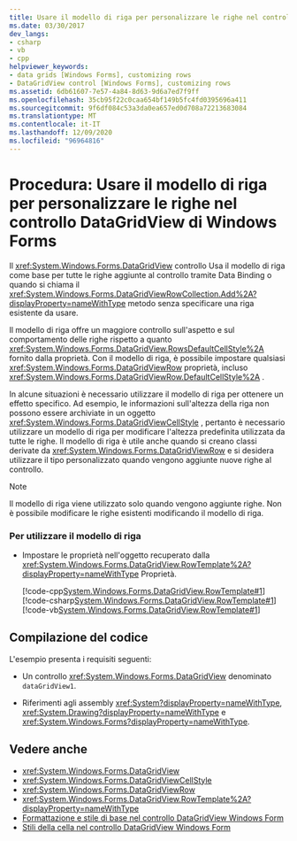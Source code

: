 ```yaml
---
title: Usare il modello di riga per personalizzare le righe nel controllo DataGridView
ms.date: 03/30/2017
dev_langs:
- csharp
- vb
- cpp
helpviewer_keywords:
- data grids [Windows Forms], customizing rows
- DataGridView control [Windows Forms], customizing rows
ms.assetid: 6db61607-7e57-4a84-8d63-9d6a7ed7f9ff
ms.openlocfilehash: 35cb95f22c0caa654bf149b5fc4fd0395696a411
ms.sourcegitcommit: 9f6df084c53a3da0ea657ed0d708a72213683084
ms.translationtype: MT
ms.contentlocale: it-IT
ms.lasthandoff: 12/09/2020
ms.locfileid: "96964816"
---
```

# <a name="how-to-use-the-row-template-to-customize-rows-in-the-windows-forms-datagridview-control"></a>Procedura: Usare il modello di riga per personalizzare le righe nel controllo DataGridView di Windows Forms
Il <xref:System.Windows.Forms.DataGridView> controllo Usa il modello di riga come base per tutte le righe aggiunte al controllo tramite Data Binding o quando si chiama il <xref:System.Windows.Forms.DataGridViewRowCollection.Add%2A?displayProperty=nameWithType> metodo senza specificare una riga esistente da usare.  
  
 Il modello di riga offre un maggiore controllo sull'aspetto e sul comportamento delle righe rispetto a quanto <xref:System.Windows.Forms.DataGridView.RowsDefaultCellStyle%2A> fornito dalla proprietà. Con il modello di riga, è possibile impostare qualsiasi <xref:System.Windows.Forms.DataGridViewRow> proprietà, incluso <xref:System.Windows.Forms.DataGridViewRow.DefaultCellStyle%2A> .  
  
 In alcune situazioni è necessario utilizzare il modello di riga per ottenere un effetto specifico. Ad esempio, le informazioni sull'altezza della riga non possono essere archiviate in un oggetto <xref:System.Windows.Forms.DataGridViewCellStyle> , pertanto è necessario utilizzare un modello di riga per modificare l'altezza predefinita utilizzata da tutte le righe. Il modello di riga è utile anche quando si creano classi derivate da <xref:System.Windows.Forms.DataGridViewRow> e si desidera utilizzare il tipo personalizzato quando vengono aggiunte nuove righe al controllo.  
  
> [!NOTE]
> Il modello di riga viene utilizzato solo quando vengono aggiunte righe. Non è possibile modificare le righe esistenti modificando il modello di riga.  
  
### <a name="to-use-the-row-template"></a>Per utilizzare il modello di riga  
  
- Impostare le proprietà nell'oggetto recuperato dalla <xref:System.Windows.Forms.DataGridView.RowTemplate%2A?displayProperty=nameWithType> Proprietà.  
  
     [!code-cpp[System.Windows.Forms.DataGridView.RowTemplate#1](~/samples/snippets/cpp/VS_Snippets_Winforms/System.Windows.Forms.DataGridView.RowTemplate/CPP/datagridviewrowtemplate.cpp#1)]
     [!code-csharp[System.Windows.Forms.DataGridView.RowTemplate#1](~/samples/snippets/csharp/VS_Snippets_Winforms/System.Windows.Forms.DataGridView.RowTemplate/CS/datagridviewrowtemplate.cs#1)]
     [!code-vb[System.Windows.Forms.DataGridView.RowTemplate#1](~/samples/snippets/visualbasic/VS_Snippets_Winforms/System.Windows.Forms.DataGridView.RowTemplate/VB/datagridviewrowtemplate.vb#1)]  
  
## <a name="compiling-the-code"></a>Compilazione del codice  
 L'esempio presenta i requisiti seguenti:  
  
- Un controllo <xref:System.Windows.Forms.DataGridView> denominato `dataGridView1`.  
  
- Riferimenti agli assembly <xref:System?displayProperty=nameWithType>, <xref:System.Drawing?displayProperty=nameWithType> e <xref:System.Windows.Forms?displayProperty=nameWithType>.  
  
## <a name="see-also"></a>Vedere anche

- <xref:System.Windows.Forms.DataGridView>
- <xref:System.Windows.Forms.DataGridViewCellStyle>
- <xref:System.Windows.Forms.DataGridViewRow>
- <xref:System.Windows.Forms.DataGridView.RowTemplate%2A?displayProperty=nameWithType>
- [Formattazione e stile di base nel controllo DataGridView Windows Form](basic-formatting-and-styling-in-the-windows-forms-datagridview-control.md)
- [Stili della cella nel controllo DataGridView Windows Form](cell-styles-in-the-windows-forms-datagridview-control.md)
